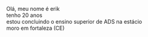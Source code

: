 Olá, meu nome é erik
<br>
tenho 20 anos
<br>
estou concluindo o ensino superior de  ADS na estácio
<br>
moro em fortaleza (CE)
<br>



